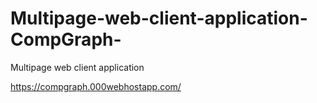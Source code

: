 # Multipage-web-client-application-CompGraph-
Multipage web client application 

https://compgraph.000webhostapp.com/
